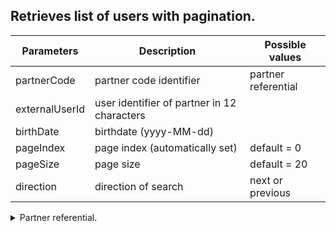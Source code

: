 ﻿## Retrieves list of users with pagination.

  |    Parameters         |    Description		                           |   Possible values        |
  | ----------------------|------------------------------------------------|--------------------------|  
  |     partnerCode       |   partner code identifier					   |	partner referential   |
  |     externalUserId    |   user identifier of partner in 12 characters  |	                      |
  |     birthDate		  |   birthdate (yyyy-MM-dd)				       |	                      |
  |     pageIndex		  |   page index (automatically set)			   |	default = 0           |
  |     pageSize		  |   page size									   |	default = 20          |
  |     direction		  |   direction of search						   |	next or previous      |

<details>
  <summary>Partner referential.</summary>
  |    Id    |   Code	  |
  | ---------|------------| 
  |     1    |   bizca    |
</details>